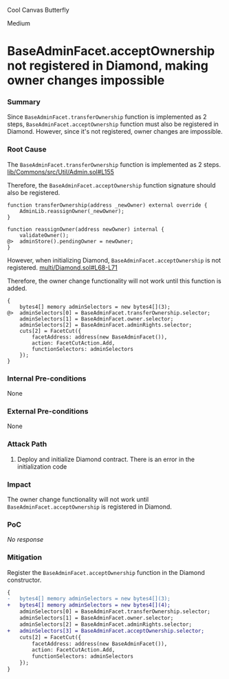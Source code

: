 Cool Canvas Butterfly

Medium

# BaseAdminFacet.acceptOwnership not registered in Diamond, making owner changes impossible

### Summary

Since `BaseAdminFacet.transferOwnership` function is implemented as 2 steps, `BaseAdminFacet.acceptOwnership` function must also be registered in Diamond. However, since it's not registered, owner changes are impossible.

### Root Cause

The `BaseAdminFacet.transferOwnership` function is implemented as 2 steps. [lib/Commons/src/Util/Admin.sol#L155](https://github.com/sherlock-audit/2025-04-burve/blob/44cba36e2a0c3cd7b6999459bf7746db92f8cc0a/Burve/lib/Commons/src/Util/Admin.sol#L155) 

Therefore, the `BaseAdminFacet.acceptOwnership` function signature should also be registered.

```solidity
function transferOwnership(address _newOwner) external override {
    AdminLib.reassignOwner(_newOwner);
}

function reassignOwner(address newOwner) internal {
    validateOwner();
@>  adminStore().pendingOwner = newOwner;
}
```

However, when initializing Diamond, `BaseAdminFacet.acceptOwnership` is not registered. [multi/Diamond.sol#L68-L71](https://github.com/sherlock-audit/2025-04-burve/blob/44cba36e2a0c3cd7b6999459bf7746db92f8cc0a/Burve/src/multi/Diamond.sol#L68-L71)

Therefore, the owner change functionality will not work until this function is added.

```solidity
{
    bytes4[] memory adminSelectors = new bytes4[](3);
@>  adminSelectors[0] = BaseAdminFacet.transferOwnership.selector;
    adminSelectors[1] = BaseAdminFacet.owner.selector;
    adminSelectors[2] = BaseAdminFacet.adminRights.selector;
    cuts[2] = FacetCut({
        facetAddress: address(new BaseAdminFacet()),
        action: FacetCutAction.Add,
        functionSelectors: adminSelectors
    });
}
```

### Internal Pre-conditions

None

### External Pre-conditions

None

### Attack Path

1. Deploy and initialize Diamond contract. There is an error in the initialization code


### Impact

The owner change functionality will not work until `BaseAdminFacet.acceptOwnership` is registered in Diamond.


### PoC

_No response_

### Mitigation


Register the `BaseAdminFacet.acceptOwnership` function in the Diamond constructor.

```diff
{
-   bytes4[] memory adminSelectors = new bytes4[](3);
+   bytes4[] memory adminSelectors = new bytes4[](4);
    adminSelectors[0] = BaseAdminFacet.transferOwnership.selector;
    adminSelectors[1] = BaseAdminFacet.owner.selector;
    adminSelectors[2] = BaseAdminFacet.adminRights.selector;
+   adminSelectors[3] = BaseAdminFacet.acceptOwnership.selector;
    cuts[2] = FacetCut({
        facetAddress: address(new BaseAdminFacet()),
        action: FacetCutAction.Add,
        functionSelectors: adminSelectors
    });
}
```
